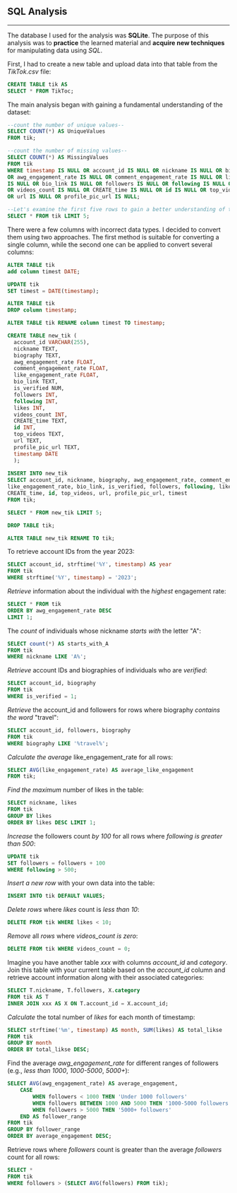 ## SQL Analysis
____
The database I used for the analysis was __SQLite__. The purpose of this analysis was to __practice__ the learned material and __acquire new techniques__ for manipulating data using _SQL_.

First, I had to create a new table and upload data into that table from the _TikTok.csv_ file:
```SQL
CREATE TABLE tik AS
SELECT * FROM TikToc;
```
The main analysis began with gaining a fundamental understanding of the dataset:
```SQL
--count the number of unique values-- 
SELECT COUNT(*) AS UniqueValues
FROM tik;

--count the number of missing values-- 
SELECT COUNT(*) AS MissingValues
FROM tik
WHERE timestamp IS NULL OR account_id IS NULL OR nickname IS NULL OR biography IS NULL 
OR awg_engagement_rate IS NULL OR comment_engagement_rate IS NULL OR like_engagement_rate
IS NULL OR bio_link IS NULL OR followers IS NULL OR following IS NULL OR likes IS NULL
OR videos_count IS NULL OR CREATE_time IS NULL OR id IS NULL OR top_videos IS NULL 
OR url IS NULL OR profile_pic_url IS NULL;

--Let's examine the first five rows to gain a better understanding of the data:-- 
SELECT * FROM tik LIMIT 5;
```
There were a few columns with incorrect data types. I decided to convert them using two approaches. The first method is suitable for converting a single column, while the second one can be applied to convert several columns:
```SQL
ALTER TABLE tik 
add column timest DATE;

UPDATE tik 
SET timest = DATE(timestamp);

ALTER TABLE tik 
DROP column timestamp;

ALTER TABLE tik RENAME column timest TO timestamp;
```
```SQL
CREATE TABLE new_tik (
  account_id VARCHAR(255),
  nickname TEXT,
  biography TEXT,
  awg_engagement_rate FLOAT,
  comment_engagement_rate FLOAT,
  like_engagement_rate FLOAT,
  bio_link TEXT,
  is_verified NUM,
  followers INT,
  following INT,
  likes INT,
  videos_count INT,
  CREATE_time TEXT,
  id INT,
  top_videos TEXT,
  url TEXT,
  profile_pic_url TEXT,
  timestamp DATE
  );
  
INSERT INTO new_tik
SELECT account_id, nickname, biography, awg_engagement_rate, comment_engagement_rate,
like_engagement_rate, bio_link, is_verified, followers, following, likes, videos_count,
CREATE_time, id, top_videos, url, profile_pic_url, timest
FROM tik;

SELECT * FROM new_tik LIMIT 5;

DROP TABLE tik;

ALTER TABLE new_tik RENAME TO tik;
```
To retrieve account IDs from the year 2023:
```SQL
SELECT account_id, strftime('%Y', timestamp) AS year
FROM tik
WHERE strftime('%Y', timestamp) = '2023';
```
_Retrieve_ information about the individual with the _highest_ engagement rate:
```SQL
SELECT * FROM tik 
ORDER BY awg_engagement_rate DESC
LIMIT 1;
```
The _count_ of individuals whose nickname _starts with_ the letter "A":
```SQL
SELECT count(*) AS starts_with_A
FROM tik 
WHERE nickname LIKE 'A%';
```
_Retrieve_ account IDs and biographies of individuals who are _verified_:
```SQL
SELECT account_id, biography
FROM tik 
WHERE is_verified = 1;
```
_Retrieve_ the account_id and followers for rows where biography _contains the word_ "travel":
```SQL
SELECT account_id, followers, biography
FROM tik 
WHERE biography LIKE '%travel%';
```
_Calculate the average_ like_engagement_rate for all rows:
```SQL
SELECT AVG(like_engagement_rate) AS average_like_engagement
FROM tik;
```
_Find the maximum_ number of likes in the table:
```SQL
SELECT nickname, likes
FROM tik 
GROUP BY likes 
ORDER BY likes DESC LIMIT 1;
```
_Increase_ the followers count _by 100_ for all rows where _following is greater than 500_:
```SQL
UPDATE tik
SET followers = followers + 100
WHERE following > 500;
```
_Insert a new row_ with your own data into the table:
```SQL
INSERT INTO tik DEFAULT VALUES;
```
_Delete rows_ where _likes_ count is _less than 10_:
```SQL
DELETE FROM tik WHERE likes < 10;
```
_Remove_ all _rows_ where _videos_count is zero_:
```SQL
DELETE FROM tik WHERE videos_count = 0;
```
Imagine you have another table _xxx_ with columns _account_id_ and _category_. Join this table with your current table based on the _account_id_ column and retrieve account information along with their associated categories:
```SQL
SELECT T.nickname, T.followers, X.category
FROM tik AS T 
INNER JOIN xxx AS X ON T.account_id = X.account_id;
```
_Calculate_ the total number of _likes_ for each month of timestamp:
```SQL
SELECT strftime('%m', timestamp) AS month, SUM(likes) AS total_likse
FROM tik 
GROUP BY month
ORDER BY total_likse DESC;
```
Find the average _awg_engagement_rate_ for different ranges of followers (e.g., _less than 1000_, _1000-5000_, _5000+_):
```SQL
SELECT AVG(awg_engagement_rate) AS average_engagement,
	CASE
    	WHEN followers < 1000 THEN 'Under 1000 followers'
        WHEN followers BETWEEN 1000 AND 5000 THEN '1000-5000 followers'
        WHEN followers > 5000 THEN '5000+ followers'
    END AS follower_range
FROM tik 
GROUP BY follower_range
ORDER BY average_engagement DESC;
```
Retrieve rows where _followers_ count is greater than the average _followers_ count for all rows:
```SQL
SELECT *
FROM tik 
WHERE followers > (SELECT AVG(followers) FROM tik);
